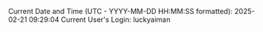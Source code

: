 Current Date and Time (UTC - YYYY-MM-DD HH:MM:SS formatted): 2025-02-21 09:29:04
Current User's Login: luckyaiman
